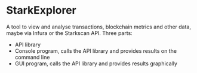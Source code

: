 # StarkExplorer

A tool to view and analyse transactions, blockchain metrics and other data, maybe via Infura or the Starkscan API.
Three parts:

* API library
* Console program, calls the API library and provides results on the command line
* GUI program, calls the API library and provides results graphically


